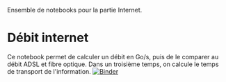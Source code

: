 Ensemble de notebooks pour la partie Internet.

# Débit internet
Ce notebook permet de calculer un débit en Go/s, puis de le comparer au débit ADSL et fibre optique.
Dans un troisième temps, on calcule le temps de transport de l'information.
[![Binder](https://mybinder.org/badge_logo.svg)](https://mybinder.org/v2/gh/josedelamare/SNT/main?filepath=Debit-internet.ipynb)
